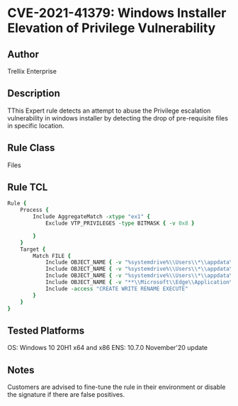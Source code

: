 # CVE-2021-41379: Windows Installer Elevation of Privilege Vulnerability

## Author
Trellix Enterprise

## Description
TThis Expert rule detects an attempt to abuse the Privilege escalation vulnerability in windows installer by detecting the drop of pre-requisite files in specific location.

## Rule Class 
Files

## Rule TCL
```tcl
Rule {
	Process {
		Include AggregateMatch -xtype "ex1" {
			Exclude VTP_PRIVILEGES -type BITMASK { -v 0x8 }

		}				
	}
	Target {
		Match FILE {
			Include OBJECT_NAME { -v "%systemdrive%\\Users\\*\\appdata\\local\\temp\\**\\splwow64.exe" }	
			Include OBJECT_NAME { -v "%systemdrive%\\Users\\*\\appdata\\local\\temp\\**\\**.png" }	
			Include OBJECT_NAME { -v "%systemdrive%\\Users\\*\\appdata\\local\\temp\\**\\microsoft plz\\**.exe" }
			Include OBJECT_NAME { -v "**\\Microsoft\\Edge\\Application\\**\\**.exe" }			
			Include -access "CREATE WRITE RENAME EXECUTE"
		}
	}
}
```

## Tested Platforms
OS: Windows 10 20H1 x64 and x86
ENS: 10.7.0 November'20 update

## Notes
Customers are advised to fine-tune the rule in their environment or disable the signature if there are false positives.
